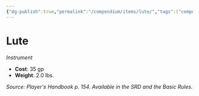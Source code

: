 ```yaml
---
{"dg-publish":true,"permalink":"/compendium/items/lute/","tags":["compendium/src/5e/phb","item/gear/instrument"]}
---
```


# Lute
*Instrument*  

- **Cost**: 35 gp
- **Weight**: 2.0 lbs.

*Source: Player's Handbook p. 154. Available in the SRD and the Basic Rules.*